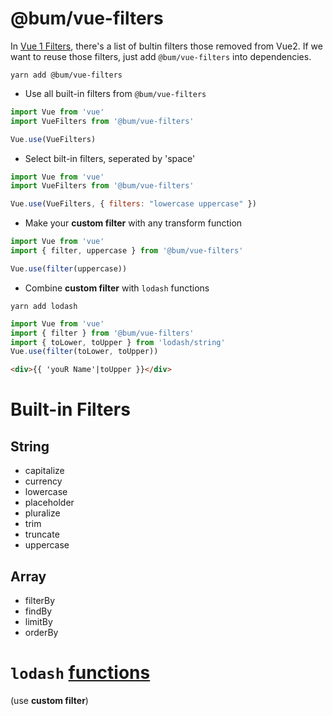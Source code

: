 # @bum/vue-filters

In [Vue 1 Filters](https://cli.vuejs.org/config/), there's a list of bultin filters those removed from Vue2.
If we want to reuse those filters, just add `@bum/vue-filters` into dependencies.

```shell script
yarn add @bum/vue-filters
```

* Use all built-in filters from `@bum/vue-filters`
```javascript
import Vue from 'vue'
import VueFilters from '@bum/vue-filters'

Vue.use(VueFilters)
```

* Select bilt-in filters, seperated by 'space'
```javascript
import Vue from 'vue'
import VueFilters from '@bum/vue-filters'

Vue.use(VueFilters, { filters: "lowercase uppercase" })
```

* Make your **custom filter** with any transform function
```javascript
import Vue from 'vue'
import { filter, uppercase } from '@bum/vue-filters'

Vue.use(filter(uppercase))
```

* Combine **custom filter** with `lodash` functions

```shell script
yarn add lodash
```

```javascript
import Vue from 'vue'
import { filter } from '@bum/vue-filters'
import { toLower, toUpper } from 'lodash/string'
Vue.use(filter(toLower, toUpper))
```

```html
<div>{{ 'youR Name'|toUpper }}</div>
```


# Built-in Filters

## String

* capitalize
* currency
* lowercase
* placeholder
* pluralize
* trim
* truncate
* uppercase

## Array

* filterBy
* findBy
* limitBy
* orderBy

# `lodash` [functions](https://lodash.com/docs/) 
(use **custom filter**)
